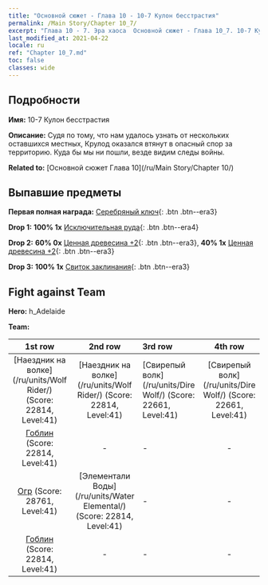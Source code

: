 ```yaml
---
title: "Основной сюжет - Глава 10 - 10-7 Кулон бесстрастия"
permalink: /Main Story/Chapter 10_7/
excerpt: "Глава 10 - 7. Эра хаоса  Основной сюжет - Глава 10_7. 10-7 Кулон бесстрастия"
last_modified_at: 2021-04-22
locale: ru
ref: "Chapter 10_7.md"
toc: false
classes: wide
---
```


## Подробности

 **Имя:** 10-7 Кулон бесстрастия

 **Описание:** Судя по тому, что нам удалось узнать от нескольких оставшихся местных, Крулод оказался втянут в опасный спор за территорию. Куда бы мы ни пошли, везде видим следы войны.

 **Related to:** [Основной сюжет Глава 10](/ru/Main Story/Chapter 10/)

## Выпавшие предметы

 **Первая полная награда:** [Серебряный ключ](/ItemsRU/con_693/){: .btn .btn--era3}

 **Drop 1:** **100% 1x** [Исключительная руда](/ItemsRU/mat_33/){: .btn .btn--era4}

 **Drop 2:** **60% 0x** [Ценная древесина +2](/ItemsRU/mat_27/){: .btn .btn--era3}, **40% 1x** [Ценная древесина +2](/ItemsRU/mat_27/){: .btn .btn--era3}

 **Drop 3:** **100% 1x** [Свиток заклинания](/ItemsRU/con_694/){: .btn .btn--era3}


## Fight against Team
 **Hero:** h_Adelaide

 **Team:**


  | 1st row | 2nd row | 3rd row | 4th row |
  |:----:|:----:|:----|:----:|
  | [Наездник на волке](/ru/units/Wolf Rider/) (Score: 22814, Level:41)  | [Наездник на волке](/ru/units/Wolf Rider/) (Score: 22814, Level:41)  | [Свирепый волк](/ru/units/Dire Wolf/) (Score: 22661, Level:41)  | [Свирепый волк](/ru/units/Dire Wolf/) (Score: 22661, Level:41)  |
  | [Гоблин](/ru/units/Goblin/) (Score: 22814, Level:41)  | - | - | - |
  | [Огр](/ru/units/Ogre/) (Score: 28761, Level:41)  | [Элементали Воды](/ru/units/Water Elemental/) (Score: 22814, Level:41)  | - | - |
  | [Гоблин](/ru/units/Goblin/) (Score: 22814, Level:41)  | - | - | - |


